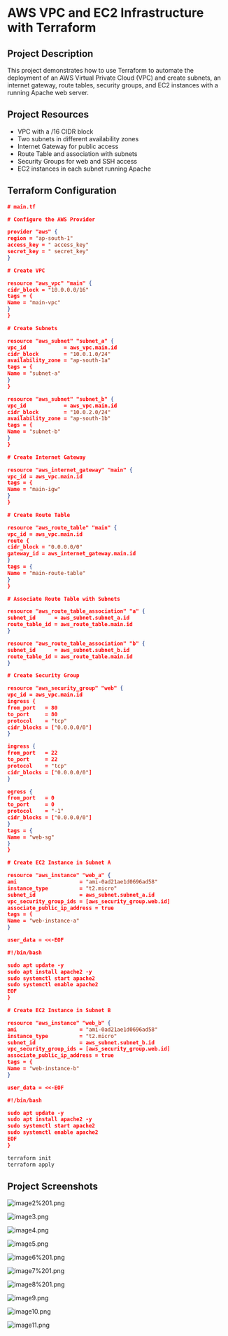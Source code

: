 # AWS VPC and EC2 Infrastructure with Terraform

## **Project Description**

This project demonstrates how to use Terraform to automate the deployment of an AWS Virtual Private Cloud (VPC) and create subnets, an internet gateway, route tables, security groups, and EC2 instances with a running Apache web server.

## **Project Resources**

- VPC with a /16 CIDR block
- Two subnets in different availability zones
- Internet Gateway for public access
- Route Table and association with subnets
- Security Groups for web and SSH access
- EC2 instances in each subnet running Apache

## **Terraform Configuration**

```json
# main.tf

# Configure the AWS Provider

provider "aws" {
region = "ap-south-1"
access_key = " access_key"
secret_key = " secret_key"
}

# Create VPC

resource "aws_vpc" "main" {
cidr_block = "10.0.0.0/16"
tags = {
Name = "main-vpc"
}
}

# Create Subnets

resource "aws_subnet" "subnet_a" {
vpc_id            = aws_vpc.main.id
cidr_block        = "10.0.1.0/24"
availability_zone = "ap-south-1a"
tags = {
Name = "subnet-a"
}
}

resource "aws_subnet" "subnet_b" {
vpc_id            = aws_vpc.main.id
cidr_block        = "10.0.2.0/24"
availability_zone = "ap-south-1b"
tags = {
Name = "subnet-b"
}
}

# Create Internet Gateway

resource "aws_internet_gateway" "main" {
vpc_id = aws_vpc.main.id
tags = {
Name = "main-igw"
}
}

# Create Route Table

resource "aws_route_table" "main" {
vpc_id = aws_vpc.main.id
route {
cidr_block = "0.0.0.0/0"
gateway_id = aws_internet_gateway.main.id
}
tags = {
Name = "main-route-table"
}
}

# Associate Route Table with Subnets

resource "aws_route_table_association" "a" {
subnet_id      = aws_subnet.subnet_a.id
route_table_id = aws_route_table.main.id
}

resource "aws_route_table_association" "b" {
subnet_id      = aws_subnet.subnet_b.id
route_table_id = aws_route_table.main.id
}

# Create Security Group

resource "aws_security_group" "web" {
vpc_id = aws_vpc.main.id
ingress {
from_port   = 80
to_port     = 80
protocol    = "tcp"
cidr_blocks = ["0.0.0.0/0"]
}

ingress {
from_port   = 22
to_port     = 22
protocol    = "tcp"
cidr_blocks = ["0.0.0.0/0"]
}

egress {
from_port   = 0
to_port     = 0
protocol    = "-1"
cidr_blocks = ["0.0.0.0/0"]
}
tags = {
Name = "web-sg"
}
}

# Create EC2 Instance in Subnet A

resource "aws_instance" "web_a" {
ami                    = "ami-0ad21ae1d0696ad58"
instance_type          = "t2.micro"
subnet_id              = aws_subnet.subnet_a.id
vpc_security_group_ids = [aws_security_group.web.id]
associate_public_ip_address = true
tags = {
Name = "web-instance-a"
}

user_data = <<-EOF

#!/bin/bash

sudo apt update -y
sudo apt install apache2 -y
sudo systemctl start apache2
sudo systemctl enable apache2
EOF
}

# Create EC2 Instance in Subnet B

resource "aws_instance" "web_b" {
ami                    = "ami-0ad21ae1d0696ad58"
instance_type          = "t2.micro"
subnet_id              = aws_subnet.subnet_b.id
vpc_security_group_ids = [aws_security_group.web.id]
associate_public_ip_address = true
tags = {
Name = "web-instance-b"
}

user_data = <<-EOF

#!/bin/bash

sudo apt update -y
sudo apt install apache2 -y
sudo systemctl start apache2
sudo systemctl enable apache2
EOF
}
```

```bash
terraform init
terraform apply
```

## **Project Screenshots**

![image2%201.png](image2%201.png)

![image3.png](image3.png)

![image4.png](image4.png)

![image5.png](image5.png)

![image6%201.png](image6%201.png)

![image7%201.png](image7%201.png)

![image8%201.png](image8%201.png)

![image9.png](image9.png)

![image10.png](image10.png)

![image11.png](image11.png)
